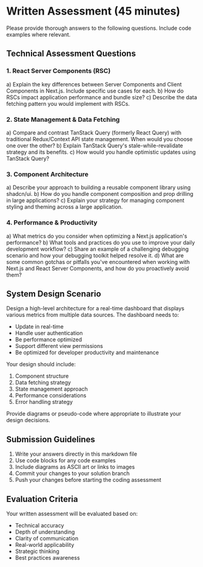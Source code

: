# Written Assessment (45 minutes)

Please provide thorough answers to the following questions. Include code examples where relevant.

## Technical Assessment Questions

### 1. React Server Components (RSC)
a) Explain the key differences between Server Components and Client Components in Next.js. Include specific use cases for each.
b) How do RSCs impact application performance and bundle size?
c) Describe the data fetching pattern you would implement with RSCs.

### 2. State Management & Data Fetching
a) Compare and contrast TanStack Query (formerly React Query) with traditional Redux/Context API state management. When would you choose one over the other?
b) Explain TanStack Query's stale-while-revalidate strategy and its benefits.
c) How would you handle optimistic updates using TanStack Query?

### 3. Component Architecture
a) Describe your approach to building a reusable component library using shadcn/ui.
b) How do you handle component composition and prop drilling in large applications?
c) Explain your strategy for managing component styling and theming across a large application.

### 4. Performance & Productivity
a) What metrics do you consider when optimizing a Next.js application's performance?
b) What tools and practices do you use to improve your daily development workflow?
c) Share an example of a challenging debugging scenario and how your debugging toolkit helped resolve it.
d) What are some common gotchas or pitfalls you've encountered when working with Next.js and React Server Components, and how do you proactively avoid them?

## System Design Scenario

Design a high-level architecture for a real-time dashboard that displays various metrics from multiple data sources. The dashboard needs to:
- Update in real-time
- Handle user authentication
- Be performance optimized
- Support different view permissions
- Be optimized for developer productivity and maintenance

Your design should include:
1. Component structure
2. Data fetching strategy
3. State management approach
4. Performance considerations
5. Error handling strategy

Provide diagrams or pseudo-code where appropriate to illustrate your design decisions.

## Submission Guidelines

1. Write your answers directly in this markdown file
2. Use code blocks for any code examples
3. Include diagrams as ASCII art or links to images
4. Commit your changes to your solution branch
5. Push your changes before starting the coding assessment

## Evaluation Criteria

Your written assessment will be evaluated based on:
- Technical accuracy
- Depth of understanding
- Clarity of communication
- Real-world applicability
- Strategic thinking
- Best practices awareness